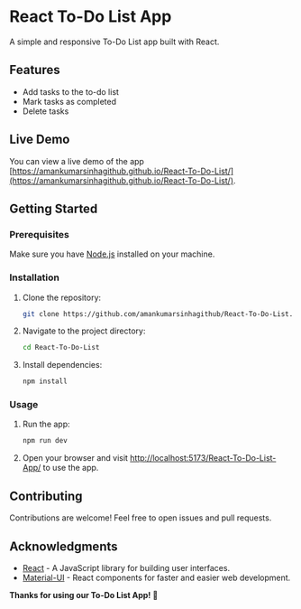 # React To-Do List App

A simple and responsive To-Do List app built with React.

## Features

- Add tasks to the to-do list
- Mark tasks as completed
- Delete tasks

## Live Demo

You can view a live demo of the app [https://amankumarsinhagithub.github.io/React-To-Do-List/](https://amankumarsinhagithub.github.io/React-To-Do-List/).

## Getting Started

### Prerequisites

Make sure you have [Node.js](https://nodejs.org/) installed on your machine.

### Installation

1. Clone the repository:

   ```bash
   git clone https://github.com/amankumarsinhagithub/React-To-Do-List.git
   ```

2. Navigate to the project directory:

   ```bash
   cd React-To-Do-List
   ```

3. Install dependencies:

   ```bash
   npm install
   ```

### Usage

1. Run the app:

   ```bash
   npm run dev
   ```

2. Open your browser and visit [http://localhost:5173/React-To-Do-List-App/](http://localhost:5173/React-To-Do-List-App/) to use the app.

## Contributing

Contributions are welcome! Feel free to open issues and pull requests.

## Acknowledgments

- [React](https://react.dev/) - A JavaScript library for building user interfaces.
- [Material-UI](https://mui.com/) - React components for faster and easier web development.


**Thanks for using our To-Do List App! 💖**
